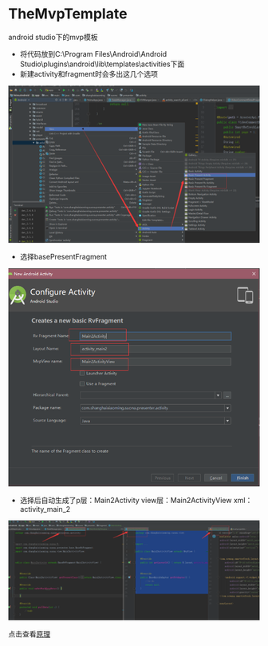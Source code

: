 # TheMvpTemplate
android studio下的mvp模板
+ 将代码放到C:\Program Files\Android\Android Studio\plugins\android\lib\templates\activities下面
+ 新建activity和fragment时会多出这几个选项

![](https://raw.githubusercontent.com/NByida/picture_space/master/20191205032809.png)

+ 选择basePresentFragment

![](https://raw.githubusercontent.com/NByida/picture_space/master/20191205033351.png)

+ 选择后自动生成了p层：Main2Activity
  view层：Main2ActivityView
  xml：activity_main_2
  
![](https://raw.githubusercontent.com/NByida/picture_space/master/20191205034545.png)

点击查看[原理](https://nbyida.github.io/2019/10/22/%E5%AE%89%E5%8D%93%E6%A8%A1%E6%9D%BF%E7%94%9F%E6%88%90mvp/)

